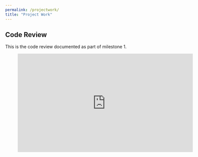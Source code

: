 ```yaml
---
permalink: /projectwork/
title: "Project Work"
---
```


## Code Review

This is the code review documented as part of milestone 1.

<figure class="video_container">
  <iframe width="560" height="315" 
src="https://youtube.com/embed/a5gcs915NrA" frameborder="0" allow="accelerometer; autoplay; encrypted-media; gyroscope; picture-in-picture" allowfullscreen></iframe>
</figure>
